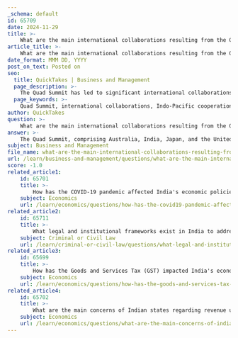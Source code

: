 ```yaml
---
_schema: default
id: 65709
date: 2024-11-29
title: >-
    What are the main international collaborations resulting from the Quad Summit?
article_title: >-
    What are the main international collaborations resulting from the Quad Summit?
date_format: MMM DD, YYYY
post_on_text: Posted on
seo:
  title: QuickTakes | Business and Management
  page_description: >-
    The Quad Summit has led to significant international collaborations focused on Indo-Pacific cooperation, health security, climate change, maritime security, infrastructure development, space cooperation, and cybersecurity.
  page_keywords: >-
    Quad Summit, international collaborations, Indo-Pacific cooperation, health security partnership, climate change, clean energy, maritime security, infrastructure development, space cooperation, cybersecurity, emerging technologies, Quad Plus Dialogue
author: QuickTakes
question: >-
    What are the main international collaborations resulting from the Quad Summit?
answer: >-
    The Quad Summit, comprising Australia, India, Japan, and the United States, has led to several significant international collaborations aimed at enhancing cooperation in various sectors. Here are the main outcomes and collaborations resulting from the recent Quad Summits:\n\n1. **Indo-Pacific Cooperation**: The primary objective of the Quad is to strengthen collaboration among member countries to ensure a free, open, and inclusive Indo-Pacific region. This includes reviewing progress and setting future agendas for cooperation.\n\n2. **Health Security Partnership**: The Quad partners are working together to enhance the Indo-Pacific's ability to detect and respond to outbreaks of diseases with epidemic or pandemic potential. This initiative includes new commitments to bolster health security in the region.\n\n3. **Climate Change and Clean Energy**: At the 2023 Quad Leaders' Summit, a statement of principles on clean energy supply chains was announced, promoting diverse, secure, and resilient clean energy transitions in the Indo-Pacific. The Quad countries are also committed to ambitious projects addressing climate change and supporting global climate initiatives like COP26 and G20.\n\n4. **Maritime Security**: The Quad is focused on strengthening maritime domain awareness and security, which includes collaborative efforts to uphold international law and ensure maritime safety in the region.\n\n5. **Infrastructure Development**: The Quad has expanded its Infrastructure Fellowships to support project developers and managers in the Indo-Pacific, increasing the number of fellowships significantly. This initiative aims to enhance infrastructure development across South Asia, Southeast Asia, and the Pacific Islands.\n\n6. **Space Cooperation**: The Quad partners are committed to strengthening cooperation on commercial space activities, including convening a commercial space business forum to enhance collaboration in this sector.\n\n7. **Cybersecurity and Emerging Technologies**: The Quad has established expert working groups focusing on cybersecurity and emerging technologies, aiming to set international standards and enhance collaboration in these critical areas.\n\n8. **Quad Plus Dialogue**: There are discussions about expanding the Quad's membership to include other countries, such as South Korea, to enhance collaboration on infrastructure development and other initiatives.\n\nThese collaborations reflect the Quad's commitment to addressing regional challenges and enhancing security, health, and economic resilience in the Indo-Pacific region.
subject: Business and Management
file_name: what-are-the-main-international-collaborations-resulting-from-the-quad-summit.md
url: /learn/business-and-management/questions/what-are-the-main-international-collaborations-resulting-from-the-quad-summit
score: -1.0
related_article1:
    id: 65701
    title: >-
        How has the COVID-19 pandemic affected India's economic policies?
    subject: Economics
    url: /learn/economics/questions/how-has-the-covid19-pandemic-affected-indias-economic-policies
related_article2:
    id: 65711
    title: >-
        What legal and institutional frameworks exist in India to address atrocities against Scheduled Castes and Tribes?
    subject: Criminal or Civil Law
    url: /learn/criminal-or-civil-law/questions/what-legal-and-institutional-frameworks-exist-in-india-to-address-atrocities-against-scheduled-castes-and-tribes
related_article3:
    id: 65699
    title: >-
        How has the Goods and Services Tax (GST) impacted India's economy?
    subject: Economics
    url: /learn/economics/questions/how-has-the-goods-and-services-tax-gst-impacted-indias-economy
related_article4:
    id: 65702
    title: >-
        What are the main concerns of Indian states regarding revenue under the GST regime?
    subject: Economics
    url: /learn/economics/questions/what-are-the-main-concerns-of-indian-states-regarding-revenue-under-the-gst-regime
---
```


&nbsp;